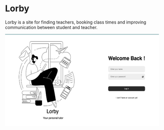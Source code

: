 # Lorby

Lorby is a site for finding teachers, booking class times and improving communication between student and teacher.


<img src="https://github.com/Tilek04/Lordby/blob/main/%D0%A1%D0%BD%D0%B8%D0%BC%D0%BE%D0%BA%20%D1%8D%D0%BA%D1%80%D0%B0%D0%BD%D0%B0%202024-02-06%20%D0%B2%2016.29.52.png?raw=true" alt="Tutoring" width="600" height="300" />






